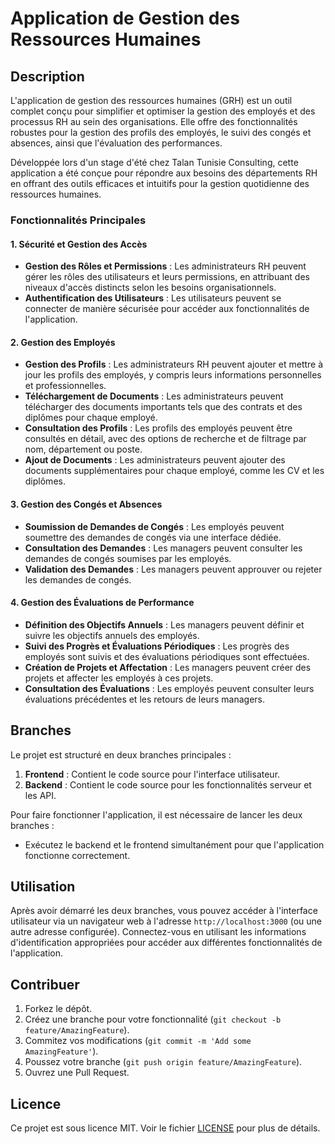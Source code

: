 # Application de Gestion des Ressources Humaines

## Description

L'application de gestion des ressources humaines (GRH) est un outil complet conçu pour simplifier et optimiser la gestion des employés et des processus RH au sein des organisations. Elle offre des fonctionnalités robustes pour la gestion des profils des employés, le suivi des congés et absences, ainsi que l'évaluation des performances.

Développée lors d'un stage d'été chez Talan Tunisie Consulting, cette application a été conçue pour répondre aux besoins des départements RH en offrant des outils efficaces et intuitifs pour la gestion quotidienne des ressources humaines.

### Fonctionnalités Principales

#### 1. **Sécurité et Gestion des Accès**
   - **Gestion des Rôles et Permissions** : Les administrateurs RH peuvent gérer les rôles des utilisateurs et leurs permissions, en attribuant des niveaux d'accès distincts selon les besoins organisationnels.
   - **Authentification des Utilisateurs** : Les utilisateurs peuvent se connecter de manière sécurisée pour accéder aux fonctionnalités de l'application.

#### 2. **Gestion des Employés**
   - **Gestion des Profils** : Les administrateurs RH peuvent ajouter et mettre à jour les profils des employés, y compris leurs informations personnelles et professionnelles.
   - **Téléchargement de Documents** : Les administrateurs peuvent télécharger des documents importants tels que des contrats et des diplômes pour chaque employé.
   - **Consultation des Profils** : Les profils des employés peuvent être consultés en détail, avec des options de recherche et de filtrage par nom, département ou poste.
   - **Ajout de Documents** : Les administrateurs peuvent ajouter des documents supplémentaires pour chaque employé, comme les CV et les diplômes.

#### 3. **Gestion des Congés et Absences**
   - **Soumission de Demandes de Congés** : Les employés peuvent soumettre des demandes de congés via une interface dédiée.
   - **Consultation des Demandes** : Les managers peuvent consulter les demandes de congés soumises par les employés.
   - **Validation des Demandes** : Les managers peuvent approuver ou rejeter les demandes de congés.

#### 4. **Gestion des Évaluations de Performance**
   - **Définition des Objectifs Annuels** : Les managers peuvent définir et suivre les objectifs annuels des employés.
   - **Suivi des Progrès et Évaluations Périodiques** : Les progrès des employés sont suivis et des évaluations périodiques sont effectuées.
   - **Création de Projets et Affectation** : Les managers peuvent créer des projets et affecter les employés à ces projets.
   - **Consultation des Évaluations** : Les employés peuvent consulter leurs évaluations précédentes et les retours de leurs managers.

## Branches

Le projet est structuré en deux branches principales :

1. **Frontend** : Contient le code source pour l'interface utilisateur. 
2. **Backend** : Contient le code source pour les fonctionnalités serveur et les API.

Pour faire fonctionner l'application, il est nécessaire de lancer les deux branches :

- Exécutez le backend et le frontend simultanément pour que l'application fonctionne correctement.

## Utilisation

Après avoir démarré les deux branches, vous pouvez accéder à l'interface utilisateur via un navigateur web à l'adresse `http://localhost:3000` (ou une autre adresse configurée). Connectez-vous en utilisant les informations d'identification appropriées pour accéder aux différentes fonctionnalités de l'application.

## Contribuer

1. Forkez le dépôt.
2. Créez une branche pour votre fonctionnalité (`git checkout -b feature/AmazingFeature`).
3. Commitez vos modifications (`git commit -m 'Add some AmazingFeature'`).
4. Poussez votre branche (`git push origin feature/AmazingFeature`).
5. Ouvrez une Pull Request.

## Licence

Ce projet est sous licence MIT. Voir le fichier [LICENSE](LICENSE) pour plus de détails.
